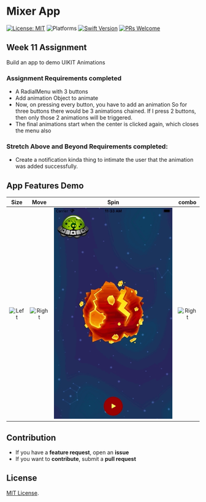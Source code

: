 # Mixer App


[![License: MIT](https://img.shields.io/badge/License-MIT-yellow.svg)](https://opensource.org/licenses/MIT)
![Platforms](https://img.shields.io/badge/platform-iOS-lightgrey.svg)
[![Swift Version](https://img.shields.io/badge/Swift-5.2-F16D39.svg?style=flat)](https://developer.apple.com/swift)
[![PRs Welcome](https://img.shields.io/badge/PRs-welcome-brightgreen.svg?style=flat-square)](http://makeapullrequest.com)


## Week 11 Assignment

Build an app to demo UIKIT Animations

### Assignment Requirements completed
* A RadialMenu with 3 buttons
* Add animation Object to animate
* Now, on pressing every button, you have to add an animation So for three buttons there would be 3 animations chained. If I press 2 buttons, then only those 2 animations will be triggered. 
* The final animations start when the center is clicked again, which closes the menu also

### Stretch Above and Beyond Requirements completed:
* Create a notification kinda thing to intimate the user that the animation was added successfully.


## App Features Demo
| Size| Move| Spin | combo|
|:-------------------------:|:-------------------------:|:-------------------------:|:-------------------------:
|![Left](Demo/A1.gif)  |  ![Right](Demo/A2.gif) | ![Right](Demo/A3.gif) | ![Right](Demo/A4.gif) 


## Contribution
- If you have a **feature request**, open an **issue**
- If you want to **contribute**, submit a **pull request**


## License
[MIT License](https://github.com/byaruhaf/RWiOSBootcamp/blob/master/LICENSE).
